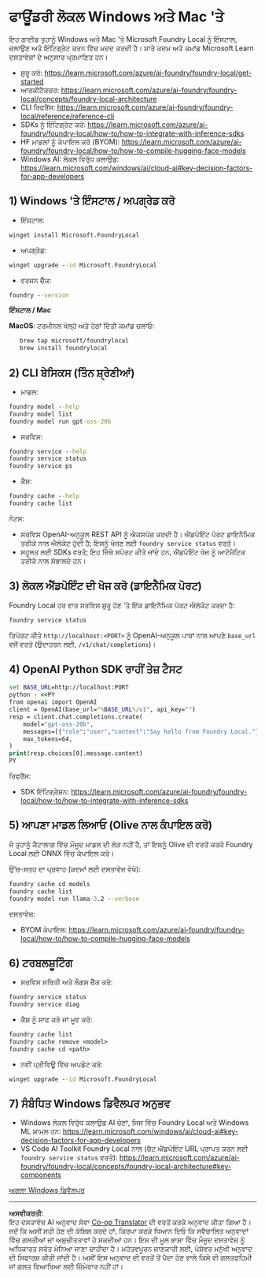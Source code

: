 <!--
CO_OP_TRANSLATOR_METADATA:
{
  "original_hash": "ba4a0e432e3b6bfed9026383b0b56cf4",
  "translation_date": "2025-10-02T12:27:53+00:00",
  "source_file": "Module07/foundrylocal.md",
  "language_code": "pa"
}
-->
# ਫਾਊਂਡਰੀ ਲੋਕਲ Windows ਅਤੇ Mac 'ਤੇ

ਇਹ ਗਾਈਡ ਤੁਹਾਨੂੰ Windows ਅਤੇ Mac 'ਤੇ Microsoft Foundry Local ਨੂੰ ਇੰਸਟਾਲ, ਚਲਾਉਣ ਅਤੇ ਇੰਟਿਗ੍ਰੇਟ ਕਰਨ ਵਿੱਚ ਮਦਦ ਕਰਦੀ ਹੈ। ਸਾਰੇ ਕਦਮ ਅਤੇ ਕਮਾਂਡ Microsoft Learn ਦਸਤਾਵੇਜ਼ਾਂ ਦੇ ਅਨੁਸਾਰ ਪ੍ਰਮਾਣਿਤ ਹਨ।

- ਸ਼ੁਰੂ ਕਰੋ: https://learn.microsoft.com/azure/ai-foundry/foundry-local/get-started
- ਆਰਕੀਟੈਕਚਰ: https://learn.microsoft.com/azure/ai-foundry/foundry-local/concepts/foundry-local-architecture
- CLI ਰਿਫਰੈਂਸ: https://learn.microsoft.com/azure/ai-foundry/foundry-local/reference/reference-cli
- SDKs ਨੂੰ ਇੰਟਿਗ੍ਰੇਟ ਕਰੋ: https://learn.microsoft.com/azure/ai-foundry/foundry-local/how-to/how-to-integrate-with-inference-sdks
- HF ਮਾਡਲਾਂ ਨੂੰ ਕੰਪਾਇਲ ਕਰੋ (BYOM): https://learn.microsoft.com/azure/ai-foundry/foundry-local/how-to/how-to-compile-hugging-face-models
- Windows AI: ਲੋਕਲ ਵਿਰੁੱਧ ਕਲਾਉਡ: https://learn.microsoft.com/windows/ai/cloud-ai#key-decision-factors-for-app-developers

## 1) Windows 'ਤੇ ਇੰਸਟਾਲ / ਅਪਗ੍ਰੇਡ ਕਰੋ

- ਇੰਸਟਾਲ:
```cmd
winget install Microsoft.FoundryLocal
```
- ਅਪਗ੍ਰੇਡ:
```cmd
winget upgrade --id Microsoft.FoundryLocal
```
- ਵਰਜਨ ਚੈੱਕ:
```cmd
foundry --version
```
     
**ਇੰਸਟਾਲ / Mac**

**MacOS**: 
ਟਰਮੀਨਲ ਖੋਲ੍ਹੋ ਅਤੇ ਹੇਠਾਂ ਦਿੱਤੀ ਕਮਾਂਡ ਚਲਾਓ:
```bash
   brew tap microsoft/foundrylocal
   brew install foundrylocal
```

## 2) CLI ਬੇਸਿਕਸ (ਤਿੰਨ ਸ਼੍ਰੇਣੀਆਂ)

- ਮਾਡਲ:
```cmd
foundry model --help
foundry model list
foundry model run gpt-oss-20b
```
- ਸਰਵਿਸ:
```cmd
foundry service --help
foundry service status
foundry service ps
```
- ਕੈਸ਼:
```cmd
foundry cache --help
foundry cache list
```

ਨੋਟਸ:
- ਸਰਵਿਸ OpenAI-ਅਨੁਕੂਲ REST API ਨੂੰ ਐਕਸਪੋਜ਼ ਕਰਦੀ ਹੈ। ਐਂਡਪੋਇੰਟ ਪੋਰਟ ਡਾਇਨੈਮਿਕ ਤਰੀਕੇ ਨਾਲ ਐਲੋਕੇਟ ਹੁੰਦੀ ਹੈ; ਇਸਨੂੰ ਖੋਜਣ ਲਈ `foundry service status` ਵਰਤੋ।
- ਸਹੂਲਤ ਲਈ SDKs ਵਰਤੋ; ਇਹ ਜਿੱਥੇ ਸਪੋਰਟ ਕੀਤੇ ਜਾਂਦੇ ਹਨ, ਐਂਡਪੋਇੰਟ ਖੋਜ ਨੂੰ ਆਟੋਮੈਟਿਕ ਤਰੀਕੇ ਨਾਲ ਸੰਭਾਲਦੇ ਹਨ।

## 3) ਲੋਕਲ ਐਂਡਪੋਇੰਟ ਦੀ ਖੋਜ ਕਰੋ (ਡਾਇਨੈਮਿਕ ਪੋਰਟ)

Foundry Local ਹਰ ਵਾਰ ਸਰਵਿਸ ਸ਼ੁਰੂ ਹੋਣ 'ਤੇ ਇੱਕ ਡਾਇਨੈਮਿਕ ਪੋਰਟ ਐਲੋਕੇਟ ਕਰਦਾ ਹੈ:
```cmd
foundry service status
```
ਰਿਪੋਰਟ ਕੀਤੇ `http://localhost:<PORT>` ਨੂੰ OpenAI-ਅਨੁਕੂਲ ਪਾਥਾਂ ਨਾਲ ਆਪਣੇ `base_url` ਵਜੋਂ ਵਰਤੋ (ਉਦਾਹਰਨ ਲਈ, `/v1/chat/completions`)।

## 4) OpenAI Python SDK ਰਾਹੀਂ ਤੇਜ਼ ਟੈਸਟ

```cmd
set BASE_URL=http://localhost:PORT
python - <<PY
from openai import OpenAI
client = OpenAI(base_url="%BASE_URL%/v1", api_key="")
resp = client.chat.completions.create(
    model="gpt-oss-20b",
    messages=[{"role":"user","content":"Say hello from Foundry Local."}],
    max_tokens=64,
)
print(resp.choices[0].message.content)
PY
```
ਰਿਫਰੈਂਸ:
- SDK ਇੰਟਿਗ੍ਰੇਸ਼ਨ: https://learn.microsoft.com/azure/ai-foundry/foundry-local/how-to/how-to-integrate-with-inference-sdks

## 5) ਆਪਣਾ ਮਾਡਲ ਲਿਆਓ (Olive ਨਾਲ ਕੰਪਾਇਲ ਕਰੋ)

ਜੇ ਤੁਹਾਨੂੰ ਕੈਟਾਲਾਗ ਵਿੱਚ ਮੌਜੂਦ ਮਾਡਲ ਦੀ ਲੋੜ ਨਹੀਂ ਹੈ, ਤਾਂ ਇਸਨੂੰ Olive ਦੀ ਵਰਤੋਂ ਕਰਕੇ Foundry Local ਲਈ ONNX ਵਿੱਚ ਕੰਪਾਇਲ ਕਰੋ।

ਉੱਚ-ਸਤਹ ਦਾ ਪ੍ਰਵਾਹ (ਕਦਮਾਂ ਲਈ ਦਸਤਾਵੇਜ਼ ਵੇਖੋ):
```cmd
foundry cache cd models
foundry cache list
foundry model run llama-3.2 --verbose
```
ਦਸਤਾਵੇਜ਼:
- BYOM ਕੰਪਾਇਲ: https://learn.microsoft.com/azure/ai-foundry/foundry-local/how-to/how-to-compile-hugging-face-models

## 6) ਟਰਬਲਸ਼ੂਟਿੰਗ

- ਸਰਵਿਸ ਸਥਿਤੀ ਅਤੇ ਲੌਗਸ ਚੈੱਕ ਕਰੋ:
```cmd
foundry service status
foundry service diag
```
- ਕੈਸ਼ ਨੂੰ ਸਾਫ ਕਰੋ ਜਾਂ ਮੂਵ ਕਰੋ:
```cmd
foundry cache list
foundry cache remove <model>
foundry cache cd <path>
```
- ਨਵੀਂ ਪ੍ਰੀਵਿਊ ਵਿੱਚ ਅਪਡੇਟ ਕਰੋ:
```cmd
winget upgrade --id Microsoft.FoundryLocal
```

## 7) ਸੰਬੰਧਿਤ Windows ਡਿਵੈਲਪਰ ਅਨੁਭਵ

- Windows ਲੋਕਲ ਵਿਰੁੱਧ ਕਲਾਉਡ AI ਚੋਣਾਂ, ਜਿਸ ਵਿੱਚ Foundry Local ਅਤੇ Windows ML ਸ਼ਾਮਲ ਹਨ:
  https://learn.microsoft.com/windows/ai/cloud-ai#key-decision-factors-for-app-developers
- VS Code AI Toolkit Foundry Local ਨਾਲ (ਚੈਟ ਐਂਡਪੋਇੰਟ URL ਪ੍ਰਾਪਤ ਕਰਨ ਲਈ `foundry service status` ਵਰਤੋ):
  https://learn.microsoft.com/azure/ai-foundry/foundry-local/concepts/foundry-local-architecture#key-components

[ਅਗਲਾ Windows ਡਿਵੈਲਪਰ](./windowdeveloper.md)

---

**ਅਸਵੀਕਰਤੀ**:  
ਇਹ ਦਸਤਾਵੇਜ਼ AI ਅਨੁਵਾਦ ਸੇਵਾ [Co-op Translator](https://github.com/Azure/co-op-translator) ਦੀ ਵਰਤੋਂ ਕਰਕੇ ਅਨੁਵਾਦ ਕੀਤਾ ਗਿਆ ਹੈ। ਜਦੋਂ ਕਿ ਅਸੀਂ ਸਹੀ ਹੋਣ ਦੀ ਕੋਸ਼ਿਸ਼ ਕਰਦੇ ਹਾਂ, ਕਿਰਪਾ ਕਰਕੇ ਧਿਆਨ ਦਿਓ ਕਿ ਸਵੈਚਾਲਿਤ ਅਨੁਵਾਦਾਂ ਵਿੱਚ ਗਲਤੀਆਂ ਜਾਂ ਅਸੁਚੀਤਤਾਵਾਂ ਹੋ ਸਕਦੀਆਂ ਹਨ। ਇਸ ਦੀ ਮੂਲ ਭਾਸ਼ਾ ਵਿੱਚ ਮੌਜੂਦ ਦਸਤਾਵੇਜ਼ ਨੂੰ ਅਧਿਕਾਰਤ ਸਰੋਤ ਮੰਨਿਆ ਜਾਣਾ ਚਾਹੀਦਾ ਹੈ। ਮਹੱਤਵਪੂਰਨ ਜਾਣਕਾਰੀ ਲਈ, ਪੇਸ਼ੇਵਰ ਮਨੁੱਖੀ ਅਨੁਵਾਦ ਦੀ ਸਿਫਾਰਸ਼ ਕੀਤੀ ਜਾਂਦੀ ਹੈ। ਅਸੀਂ ਇਸ ਅਨੁਵਾਦ ਦੀ ਵਰਤੋਂ ਤੋਂ ਪੈਦਾ ਹੋਣ ਵਾਲੇ ਕਿਸੇ ਵੀ ਗਲਤਫਹਿਮੀ ਜਾਂ ਗਲਤ ਵਿਆਖਿਆ ਲਈ ਜ਼ਿੰਮੇਵਾਰ ਨਹੀਂ ਹਾਂ।